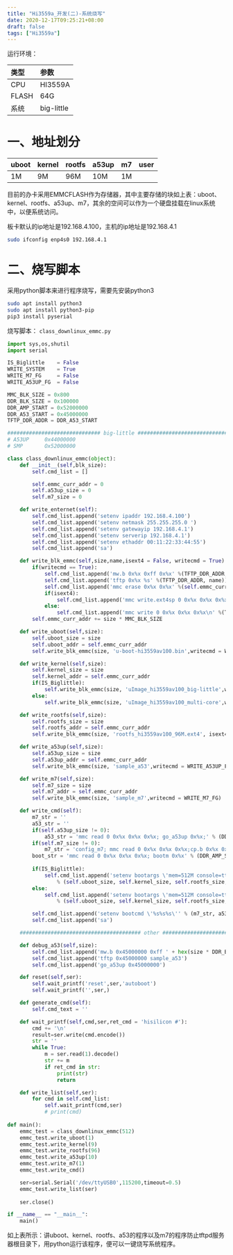 ```yaml
---
title: "Hi3559a_开发(二)-系统烧写"
date: 2020-12-17T09:25:21+08:00
draft: false
tags: ["Hi3559a"]
---
```


运行环境：

| 类型 | 参数 |
|:--------|:-------------|
| CPU | HI3559A |
| FLASH | 64G |
| 系统 | big-little |

# 一、地址划分

| uboot | kernel | rootfs | a53up | m7 | user |
|:--------|:-------------|:--------|:-------------|:--------|:-------------|
|1M|9M|96M|10M|1M||

目前的办卡采用EMMCFLASH作为存储器，其中主要存储的块如上表：uboot、kernel、rootfs、a53up、m7，其余的空间可以作为一个硬盘挂载在linux系统中，以便系统访问。

板卡默认的ip地址是192.168.4.100，主机的ip地址是192.168.4.1
```bash
sudo ifconfig enp4s0 192.168.4.1
```

# 二、烧写脚本
采用python脚本来进行程序烧写，需要先安装python3
```bash
sudo apt install python3
sudo apt install python3-pip
pip3 install pyserial
```
烧写脚本：
```class_downlinux_emmc.py```

```python
import sys,os,shutil
import serial

IS_Biglittle    = False
WRITE_SYSTEM    = True
WRITE_M7_FG     = False
WRITE_A53UP_FG  = False

MMC_BLK_SIZE = 0x800
DDR_BLK_SIZE = 0x100000
DDR_AMP_START = 0x52000000
DDR_A53_START = 0x45000000
TFTP_DDR_ADDR = DDR_A53_START

############################## big-little ##############################3333
# A53UP     0x44000000
# SMP       Ox52000000

class class_downlinux_emmc(object):
    def __init__(self,blk_size):
        self.cmd_list = []

        self.emmc_curr_addr = 0
        self.a53up_size = 0
        self.m7_size = 0

    def write_enternet(self):
        self.cmd_list.append('setenv ipaddr 192.168.4.100')
        self.cmd_list.append('setenv netmask 255.255.255.0 ')
        self.cmd_list.append('setenv gatewayip 192.168.4.1')
        self.cmd_list.append('setenv serverip 192.168.4.1')
        self.cmd_list.append('setenv ethaddr 00:11:22:33:44:55')
        self.cmd_list.append('sa')

    def write_blk_emmc(self,size,name,isext4 = False, writecmd = True):
        if(writecmd == True):
            self.cmd_list.append('mw.b 0x%x 0xff 0x%x' %(TFTP_DDR_ADDR, size * DDR_BLK_SIZE))
            self.cmd_list.append('tftp 0x%x %s' %(TFTP_DDR_ADDR, name))
            self.cmd_list.append('mmc erase 0x%x 0x%x' %(self.emmc_curr_addr, size * MMC_BLK_SIZE))
            if(isext4):
                self.cmd_list.append('mmc write.ext4sp 0 0x%x 0x%x 0x%x\n' %(TFTP_DDR_ADDR, self.emmc_curr_addr, size * MMC_BLK_SIZE))   
            else:
                self.cmd_list.append('mmc write 0 0x%x 0x%x 0x%x\n' %(TFTP_DDR_ADDR, self.emmc_curr_addr, size * MMC_BLK_SIZE))     
        self.emmc_curr_addr += size * MMC_BLK_SIZE

    def write_uboot(self,size):
        self.uboot_size = size
        self.uboot_addr = self.emmc_curr_addr
        self.write_blk_emmc(size, 'u-boot-hi3559av100.bin',writecmd = WRITE_SYSTEM)

    def write_kernel(self,size):
        self.kernel_size = size     
        self.kernel_addr = self.emmc_curr_addr
        if(IS_Biglittle):
            self.write_blk_emmc(size, 'uImage_hi3559av100_big-little',writecmd = WRITE_SYSTEM)
        else:
            self.write_blk_emmc(size, 'uImage_hi3559av100_multi-core',writecmd = WRITE_SYSTEM)

    def write_rootfs(self,size):
        self.rootfs_size = size
        self.rootfs_addr = self.emmc_curr_addr
        self.write_blk_emmc(size, 'rootfs_hi3559av100_96M.ext4', isext4 = True, writecmd = WRITE_SYSTEM)

    def write_a53up(self,size):
        self.a53up_size = size
        self.a53up_addr = self.emmc_curr_addr
        self.write_blk_emmc(size, 'sample_a53',writecmd = WRITE_A53UP_FG)

    def write_m7(self,size):
        self.m7_size = size
        self.m7_addr = self.emmc_curr_addr
        self.write_blk_emmc(size, 'sample_m7',writecmd = WRITE_M7_FG)

    def write_cmd(self):
        m7_str = ''
        a53_str = ''
        if(self.a53up_size != 0):
            a53_str = 'mmc read 0 0x%x 0x%x 0x%x; go_a53up 0x%x;' % (DDR_A53_START, self.a53up_addr, self.a53up_size * MMC_BLK_SIZE, DDR_A53_START)
        if(self.m7_size != 0):
            m7_str = 'config_m7; mmc read 0 0x%x 0x%x 0x%x;cp.b 0x%x 0x19000000 0x%x; go_m7;' % (DDR_AMP_START, self.m7_addr, self.m7_size * MMC_BLK_SIZE, DDR_AMP_START, self.m7_size * DDR_BLK_SIZE)
        boot_str = 'mmc read 0 0x%x 0x%x 0x%x; bootm 0x%x' % (DDR_AMP_START, self.kernel_addr, self.kernel_size * MMC_BLK_SIZE, DDR_AMP_START)
        
        if(IS_Biglittle):
            self.cmd_list.append('setenv bootargs \'mem=512M console=ttyAMA0,115200 clk_ignore_unused rw init=/linuxrc rootwait ip=192.168.4.100:::::eth0 root=/dev/mmcblk0p3 rootfstype=ext4 blkdevparts=mmcblk0:%dM(uboot),%dM(kernel),%dM(rootfs),%dM(a53up),10M(M7),-(user)\''\
                % (self.uboot_size, self.kernel_size, self.rootfs_size, self.a53up_size))
        else:
            self.cmd_list.append('setenv bootargs \'mem=512M console=ttyAMA0,115200 clk_ignore_unused rw rootwait ip=192.168.4.100:::::eth0 root=/dev/mmcblk0p3 rootfstype=ext4 blkdevparts=mmcblk0:%dM(uboot),%dM(kernel),%dM(rootfs),%dM(a53up),10M(M7),-(user)\''\
                % (self.uboot_size, self.kernel_size, self.rootfs_size, self.a53up_size))   

        self.cmd_list.append('setenv bootcmd \'%s%s%s\'' % (m7_str, a53_str, boot_str))
        self.cmd_list.append('sa')

    ####################################### other ################################################

    def debug_a53(self,size):
        self.cmd_list.append('mw.b 0x45000000 0xff ' + hex(size * DDR_BLK_SIZE))
        self.cmd_list.append('tftp 0x45000000 sample_a53')
        self.cmd_list.append('go_a53up 0x45000000')

    def reset(self,ser):
        self.wait_printf('reset',ser,'autoboot')
        self.wait_printf('',ser,)

    def generate_cmd(self):
        self.cmd_text = ''

    def wait_printf(self,cmd,ser,ret_cmd = 'hisilicon #'):
        cmd += '\n'
        result=ser.write(cmd.encode())
        str = ''
        while True:
            m = ser.read(1).decode()
            str += m
            if ret_cmd in str:
                print(str)
                return

    def write_list(self,ser):
        for cmd in self.cmd_list:
            self.wait_printf(cmd,ser)
            # print(cmd)
            
def main():
    emmc_test = class_downlinux_emmc(512)
    emmc_test.write_uboot(1)
    emmc_test.write_kernel(9)
    emmc_test.write_rootfs(96)
    emmc_test.write_a53up(10)
    emmc_test.write_m7(1)
    emmc_test.write_cmd()

    ser=serial.Serial('/dev/ttyUSB0',115200,timeout=0.5)
    emmc_test.write_list(ser)
        
    ser.close()

if __name__ == "__main__":
    main()
```

如上表所示：讲uboot、kernel、rootfs、a53的程序以及m7的程序防止tftpd服务器根目录下，用python运行该程序，便可以一键烧写系统程序。

